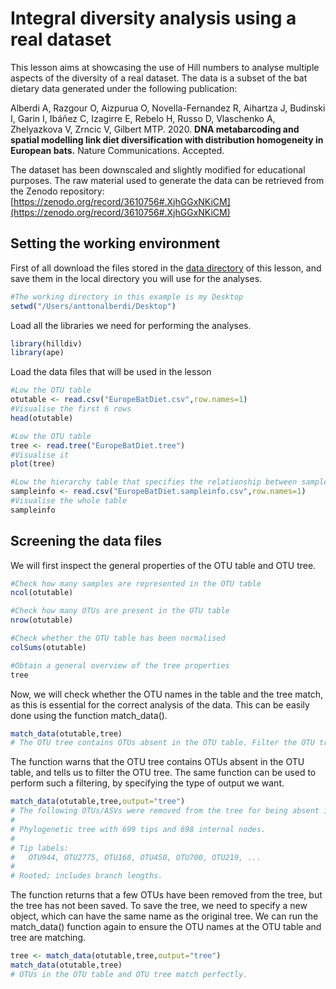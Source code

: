 # Integral diversity analysis using a real dataset
This lesson aims at showcasing the use of Hill numbers to analyse multiple aspects of the diversity of a real dataset. The data is a subset of the bat dietary data generated under the following publication:

Alberdi A, Razgour O, Aizpurua O, Novella-Fernandez R, Aihartza J, Budinski I, Garin I, Ibáñez C, Izagirre E, Rebelo H, Russo D, Vlaschenko A, Zhelyazkova V, Zrncic V, Gilbert MTP. 2020. **DNA metabarcoding and spatial modelling link diet diversification with distribution homogeneity in European bats.** Nature Communications. Accepted.

The dataset has been downscaled and slightly modified for educational purposes. The raw material used to generate the data can be retrieved from the Zenodo repository: [https://zenodo.org/record/3610756#.XjhGGxNKiCM](https://zenodo.org/record/3610756#.XjhGGxNKiCM)

## Setting the working environment
First of all download the files stored in the [data directory](https://github.com/anttonalberdi/CLIMBATS_school_2020/tree/master/diversity_hillnumbers/data) of this lesson, and save them in the local directory you will use for the analyses.

````R
#The working directory in this example is my Desktop
setwd("/Users/anttonalberdi/Desktop")
````

Load all the libraries we need for performing the analyses.
````R
library(hilldiv)
library(ape)
````

Load the data files that will be used in the lesson
````R
#Low the OTU table
otutable <- read.csv("EuropeBatDiet.csv",row.names=1)
#Visualise the first 6 rows
head(otutable)

#Low the OTU table
tree <- read.tree("EuropeBatDiet.tree")
#Visualise it
plot(tree)

#Low the hierarchy table that specifies the relationship between samples and predator species
sampleinfo <- read.csv("EuropeBatDiet.sampleinfo.csv",row.names=1)
#Visualise the whole table
sampleinfo
````

## Screening the data files
We will first inspect the general properties of the OTU table and OTU tree.

````R
#Check how many samples are represented in the OTU table
ncol(otutable)

#Check how many OTUs are present in the OTU table
nrow(otutable)

#Check whether the OTU table has been normalised
colSums(otutable)

#Obtain a general overview of the tree properties
tree
````

Now, we will check whether the OTU names in the table and the tree match, as this is essential for the correct analysis of the data. This can be easily done using the function match_data().

````R
match_data(otutable,tree)
# The OTU tree contains OTUs absent in the OTU table. Filter the OTU tree.
````

The function warns that the OTU tree contains OTUs absent in the OTU table, and tells us to filter the OTU tree. The same function can be used to perform such a filtering, by specifying the type of output we want.
````R
match_data(otutable,tree,output="tree")
# The following OTUs/ASVs were removed from the tree for being absent in the count table: OTU334, OTU530, OTU1948, OTU1309, # OTU1970
# 
# Phylogenetic tree with 699 tips and 698 internal nodes.
# 
# Tip labels:
# 	OTU944, OTU2775, OTU168, OTU450, OTU700, OTU219, ...
# 
# Rooted; includes branch lengths.
````

The function returns that a few OTUs have been removed from the tree, but the tree has not been saved. To save the tree, we need to specify a new object, which can have the same name as the original tree. We can run the match_data() function again to ensure the OTU names at the OTU table and tree are matching.
````R
tree <- match_data(otutable,tree,output="tree")
match_data(otutable,tree)
# OTUs in the OTU table and OTU tree match perfectly.
````

